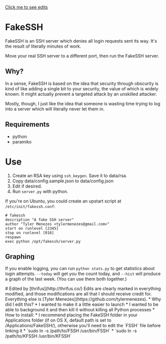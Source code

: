[Click me to see edits](#edits)
# FakeSSH

FakeSSH is an SSH server which denies all login requests sent its way. It's the result of literally minutes of work.

Move your real SSH server to a different port, then run the FakeSSH server.

## Why?

In a sense, FakeSSH is based on the idea that security through obscurity is kind of like adding a single bit to your security, the value of which is widely known. It might actually prevent a targeted attack by an unskilled attacker.

Mostly, though, I just like the idea that someone is wasting time trying to log into a server which will literally never let them in.

## Requirements

* python
* paramiko

# Use

1. Create an RSA key using `ssh_keygen`. Save it to data/rsa.
1. Copy data/config.sample.json to data/config.json
1. Edit if desired.
1. Run `server.py` with python.

If you're on Ubuntu, you could create an upstart script at `/etc/init/fakessh.conf`:

    # fakessh
    description "A fake SSH server"
    author "Tyler Menezes <tylermenezes@gmail.com>"
    start on runlevel [2345]
    stop on runlevel [016]
    respawn
    exec python /opt/fakessh/server.py

## Graphing

If you enable logging, you can run `python stats.py` to get statistics about login attempts. `--today` will get you the count today, and `--hist` will produce a graph of the last week. (You can use them both together.)

<div id="edits"></div>
# Edited by [thrifus](http://thrifus.co/)
Edits are clearly marked in everything modified, and those modifications are all that I should receive credit for. Everything else is [Tyler Menezes](https://github.com/tylermenezes).
* Why did I edit this?
    * I wanted to make it a little easier to launch
    * I wanted to be able to background it and then kill it without killing all Python processes
* How to install:
    * I recommend placing the FakeSSH folder in your Applications folder (if on OS X, default path is set to /Applications/FakeSSH/), otherwise you'll need to edit the `FSSH` file before linking it
    * `sudo ln -s /path/to/FSSH /usr/bin/FSSH`
    * `sudo ln -s /path/to/KFSSH /usr/bin/KFSSH`
